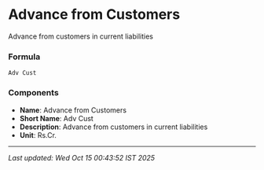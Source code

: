 # Advance from Customers
Advance from customers in current liabilities

### Formula
```text
Adv Cust
```


### Components
- **Name**: Advance from Customers
- **Short Name**: Adv Cust
- **Description**: Advance from customers in current liabilities
- **Unit**: Rs.Cr.

---
*Last updated: Wed Oct 15 00:43:52 IST 2025*
